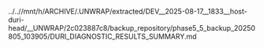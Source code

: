 ../..//mnt/h/ARCHIVE/.UNWRAP/extracted/DEV__2025-08-17__1833__host-duri-head/__UNWRAP/2c023887c8/backup_repository/phase5_5_backup_20250805_103905/DURI_DIAGNOSTIC_RESULTS_SUMMARY.md